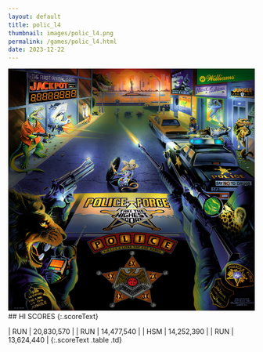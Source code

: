 ```yaml
---
layout: default
title: polic_l4
thumbnail: images/polic_l4.png
permalink: /games/polic_l4.html
date: 2023-12-22
---
```


<img src="../images/polic_l4.png" class="gameThumbnail img-fluid mx-auto align-middle">
## HI SCORES
{:.scoreText}

| RUN | 20,830,570 | 
| RUN | 14,477,540 | 
| HSM | 14,252,390 | 
| RUN | 13,624,440 | 
{:.scoreText .table .td}
